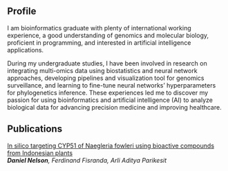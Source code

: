 ## Profile

I am bioinformatics graduate with plenty of international working experience, a good understanding of genomics and molecular biology, proficient in programming, and interested in artificial intelligence applications.

During my undergraduate studies, I have been involved in research on integrating multi-omics data using biostatistics and neural network approaches, developing pipelines and visualization tool for genomics surveillance, and learning to fine-tune neural networks’ hyperparameters for phylogenetics inference. These experiences led me to discover my passion for using bioinformatics and artificial intelligence (AI) to analyze biological data for advancing precision medicine and improving healthcare.

## Publications

[In silico targeting CYP51 of Naegleria fowleri using bioactive compounds from Indonesian plants](https://jppres.com/jppres/bioactive-compounds-of-indonesian-plants-to-inhibit-naegleria-fowleri/)  
_<strong>Daniel Nelson</strong>, Ferdinand Fisranda, Arli Aditya Parikesit_

<!-- ## Other -->
<!-- such as talks, posters, and blog posts that demonstrate your computational skills and problem-solving capabilities. -->
<!-- <span style="font-size:18px;">[Blog](./blog.html)</span> for fun.

<span style="font-size:18px;">[Miscellaneous](./miscellaneous.html)</span> to de-stress. -->
